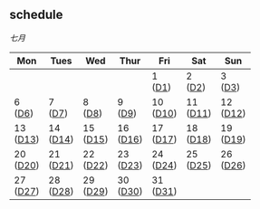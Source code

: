 ## schedule



*七月*

| Mon                                         | Tues                                        | Wed                                         | Thur                                       | Fri                                      | Sat                                      | Sun                                         |
| ------------------------------------------- | ------------------------------------------- | ------------------------------------------- | ------------------------------------------ | ---------------------------------------- | ---------------------------------------- | ------------------------------------------- |
|                                             |                                             |                                             |                                            | 1 <br> ([D1](daily_study/day.md))        | 2 <br> ([D2](#day-2-202272))             | 3 <br> ([D3](#day-3-202273))                |
| 6 <br> ([D6](#day-6-202276))                | 7 <br> ([D7](#day-7-202277))                | 8 <br> ([D8](#day-8-202278))                | 9 <br> ([D9](#day-9-202279))               | 10 <br> ([D10](#day-10-2022710))         | 11  <br>  ([D11](#day-11-2022711))       | 12      <br>    ([D12](#day-12-2022712))    |
| 13    <br>    ([D13](#day-13-2022713))      | 14         <br>    ([D14](#day-14-2022714)) | 15        <br>    ([D15](#day-15-2022715))  | 16    <br>     ([D16](#day-16-2022716))    | 17    <br>      ([D17](#day-17-2022717)) | 18    <br>    ([D18](#day-18-2022718))   | 19   <br>     ([D19](#day-19-2022719))      |
| 20   <br>    ([D20](#day-20-2022720))       | 21       <br>    ([D21](#day-21-2020721))   | 22     <br>    ([D22](#day-22-2020722))     | 23     <br>    ([D23](#day-23-2022723))    | 24    <br>    ([D24](#day-24-2022724))   | 25      <br>    ([D25](#day-25-2022725)) | 26         <br>    ([D26](#day-26-2022726)) |
| 27         <br>    ([D27](#day-27-2020727)) | 28       <br>    ([D28](#day-28-2022728))   | 29         <br>    ([D29](#day-29-2022729)) | 30        <br>    ([D30](#day-30-2022730)) | 31     <br>    ([D31](#day-31-2022731))  |                                          |                                             |

